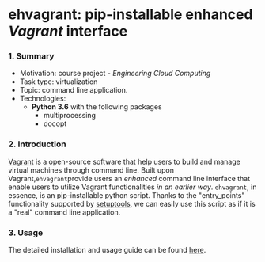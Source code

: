 # ehvagrant: pip-installable enhanced *Vagrant* interface

### 1. Summary

- Motivation: course project - *Engineering Cloud Computing*
- Task type: virtualization
- Topic: command line application. 
- Technologies: 
  - **Python 3.6** with the following packages
    - multiprocessing
    - docopt

### 2. Introduction

[Vagrant](https://www.vagrantup.com/) is a open-source software that help users to build and manage virtual machines through command line. Built upon Vagrant,`ehvagrant`provide users an *enhanced* command line interface that enable users to utilize Vagrant functionalities *in an earlier way*. `ehvagrant`, in essence, is an pip-installable python script. Thanks to the "entry_points" functionality supported by [setuptools](https://github.com/pypa/setuptools), we can easily use this script as if it is a "real" command line application. 

### 3. Usage

The detailed installation and usage guide can be found [here](https://github.com/kimballXD/ehvagrant).
